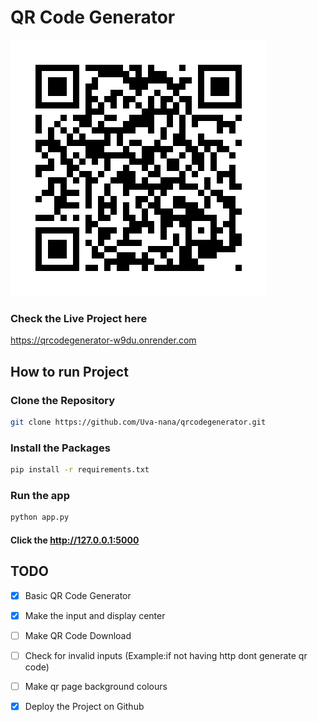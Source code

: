# QR Code Generator

![GitHub Logo](/static/qr.png)

### Check the Live Project here
https://qrcodegenerator-w9du.onrender.com
## How to run Project

### Clone the Repository
```bash
git clone https://github.com/Uva-nana/qrcodegenerator.git
```

### Install the Packages
```bash
pip install -r requirements.txt
```

### Run the app
```bash
python app.py
```

#### Click the  http://127.0.0.1:5000

## TODO

- [x] Basic QR Code Generator
- [x] Make the input and display center
- [ ] Make QR Code Download
- [ ] Check for invalid inputs (Example:if not having http dont generate qr code)
- [ ] Make qr page background colours
- [x] Deploy the Project on Github





